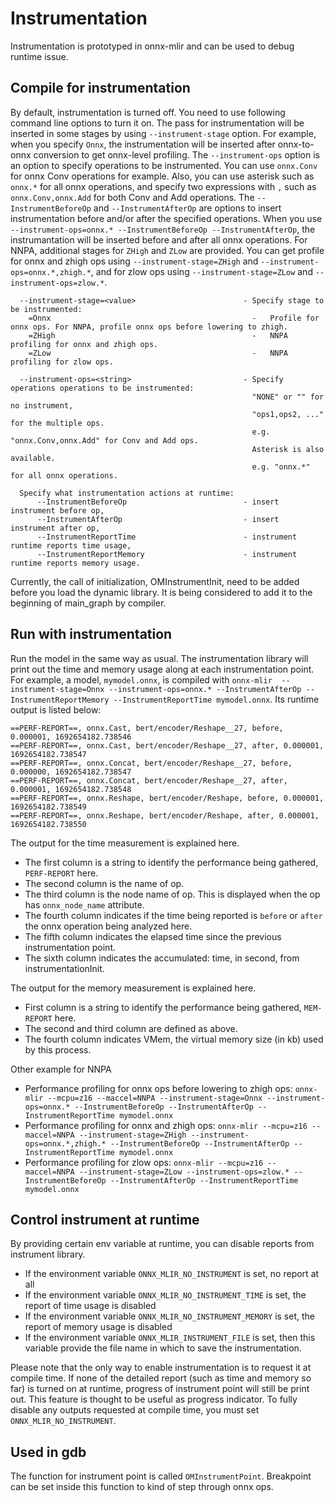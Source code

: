 <!--- SPDX-License-Identifier: Apache-2.0 -->

# Instrumentation

Instrumentation is prototyped in onnx-mlir and can be used to debug runtime issue.

## Compile for instrumentation

By default, instrumentation is turned off. You need to use following command line options to turn it on. The pass for instrumentation will be inserted in some stages by using `--instrument-stage` option. For example, when you specify `Onnx`, the instrumentation will be inserted after onnx-to-onnx conversion to get onnx-level profiling. The `--instrument-ops` option is an option to specify operations to be instrumented. You can use `onnx.Conv` for onnx Conv operations for example. Also, you can use asterisk such as `onnx.*` for all onnx operations, and specify two expressions with `,` such as `onnx.Conv,onnx.Add` for both Conv and Add operations. The `--InstrumentBeforeOp` and `--InstrumentAfterOp` are options to insert instrumentation before and/or after the specified operations. When you use `--instrument-ops=onnx.* --InstrumentBeforeOp --InstrumentAfterOp`, the instrumantation will be inserted before and after all onnx operations.
For NNPA, additional stages for `ZHigh` and `ZLow` are provided. You can get profile for onnx and zhigh ops using `--instrument-stage=ZHigh` and `--instrument-ops=onnx.*,zhigh.*`, and for zlow ops using `--instrument-stage=ZLow` and `--instrument-ops=zlow.*`.

```
  --instrument-stage=<value>                        - Specify stage to be instrumented:
    =Onnx                                             -   Profile for onnx ops. For NNPA, profile onnx ops before lowering to zhigh.
    =ZHigh                                            -   NNPA profiling for onnx and zhigh ops.
    =ZLow                                             -   NNPA profiling for zlow ops.

  --instrument-ops=<string>                         - Specify operations operations to be instrumented:
                                                      "NONE" or "" for no instrument,
                                                      "ops1,ops2, ..." for the multiple ops.
                                                      e.g. "onnx.Conv,onnx.Add" for Conv and Add ops.
                                                      Asterisk is also available.
                                                      e.g. "onnx.*" for all onnx operations.

  Specify what instrumentation actions at runtime:
      --InstrumentBeforeOp                          - insert instrument before op,
      --InstrumentAfterOp                           - insert instrument after op,
      --InstrumentReportTime                        - instrument runtime reports time usage,
      --InstrumentReportMemory                      - instrument runtime reports memory usage.
```

Currently, the call of initialization, OMInstrumentInit, need to be added before you load the dynamic library. It is being considered to add it to the beginning of main_graph by compiler. 

## Run with instrumentation
Run the model in the same way as usual.
The instrumentation library will print out the time and memory usage along at each instrumentation point.
For example, a model, `mymodel.onnx`, is compiled with `onnx-mlir  --instrument-stage=Onnx --instrument-ops=onnx.* --InstrumentAfterOp --InstrumentReportMemory --InstrumentReportTime mymodel.onnx`.
Its runtime output is listed below:

```
==PERF-REPORT==, onnx.Cast, bert/encoder/Reshape__27, before, 0.000001, 1692654182.738546
==PERF-REPORT==, onnx.Cast, bert/encoder/Reshape__27, after, 0.000001, 1692654182.738547
==PERF-REPORT==, onnx.Concat, bert/encoder/Reshape__27, before, 0.000000, 1692654182.738547
==PERF-REPORT==, onnx.Concat, bert/encoder/Reshape__27, after, 0.000001, 1692654182.738548
==PERF-REPORT==, onnx.Reshape, bert/encoder/Reshape, before, 0.000001, 1692654182.738549
==PERF-REPORT==, onnx.Reshape, bert/encoder/Reshape, after, 0.000001, 1692654182.738550
```

The output for the time measurement is explained here.
* The first column is a string to identify the performance being gathered, `PERF-REPORT` here.
* The second column is the name of op.
* The third column is the node name of op. This is displayed when the op has `onnx_node_name` attribute.
* The fourth column indicates if the time being reported is `before` or `after` the onnx operation being analyzed here.
* The fifth column indicates the elapsed time since the previous instrumentation point.
* The sixth column indicates the accumulated: time, in second, from instrumentationInit.

The output for the memory measurement is explained here.
* First column is a string to identify the performance being gathered, `MEM-REPORT` here.
* The second and third column are defined as above.
* The fourth column indicates VMem, the virtual memory size (in kb) used by this process.

Other example for NNPA
- Performance profiling for onnx ops before lowering to zhigh ops:
  `onnx-mlir --mcpu=z16 --maccel=NNPA --instrument-stage=Onnx --instrument-ops=onnx.* --InstrumentBeforeOp --InstrumentAfterOp --InstrumentReportTime mymodel.onnx`
- Performance profiling for onnx and zhigh ops:
  `onnx-mlir --mcpu=z16 --maccel=NNPA --instrument-stage=ZHigh --instrument-ops=onnx.*,zhigh.* --InstrumentBeforeOp --InstrumentAfterOp --InstrumentReportTime mymodel.onnx`
- Performance profiling for zlow ops:
  `onnx-mlir --mcpu=z16 --maccel=NNPA --instrument-stage=ZLow --instrument-ops=zlow.* --InstrumentBeforeOp --InstrumentAfterOp --InstrumentReportTime mymodel.onnx`

## Control instrument at runtime
By providing certain env variable at runtime, you can disable reports from  instrument library.
* If the environment variable `ONNX_MLIR_NO_INSTRUMENT` is set, no report at all
* If the environment variable `ONNX_MLIR_NO_INSTRUMENT_TIME` is set, the report of time usage is disabled
* If the environment variable `ONNX_MLIR_NO_INSTRUMENT_MEMORY` is set, the report of memory usage is disabled
* If the environment variable `ONNX_MLIR_INSTRUMENT_FILE` is set, then this variable provide the file name in which to save the instrumentation.

Please note that the only way to enable instrumentation is to request it at compile time. If none of the detailed report (such as time and memory so far) is turned on at runtime, progress of instrument point will still be print out. This feature is thought to be useful as progress indicator. To fully disable any outputs requested at compile time, you must set `ONNX_MLIR_NO_INSTRUMENT`.

## Used in gdb
The function for instrument point is called `OMInstrumentPoint`. Breakpoint can be set inside this function to kind of step through onnx ops.
